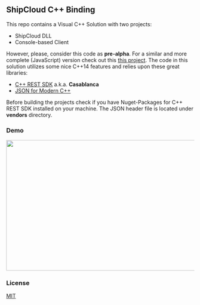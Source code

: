 ## ShipCloud C++ Binding

This repo contains a Visual C++ Solution with two projects:

* ShipCloud DLL
* Console-based Client

However, please, consider this code as **pre-alpha**. For a similar and more complete (JavaScript) version check out this [this project](https://github.com/brakmic/shipcloud-js).
The code in this solution utilizes some nice C++14 features and relies upon these great libraries: 

* [C++ REST SDK](https://github.com/Microsoft/cpprestsdk) a.k.a. **Casablanca**
* [JSON for Modern C++](https://github.com/nlohmann/json)

Before building the projects check if you have Nuget-Packages for C++ REST SDK installed on your machine. The JSON header file is located under **vendors** directory.

### Demo 

<img src="https://i.imgsafe.org/6350e72ccf.png" width="650" height="350">

### License 

[MIT](https://github.com/brakmic/shipcloud-cpp/blob/master/LICENSE)